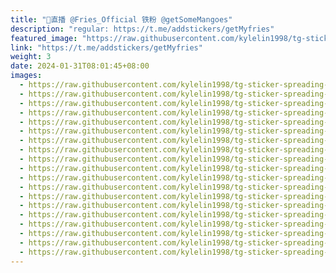 ```yaml
---
title: "🍟直播 @Fries_Official 铁粉 @getSomeMangoes"
description: "regular: https://t.me/addstickers/getMyfries"
featured_image: "https://raw.githubusercontent.com/kylelin1998/tg-sticker-spreading-worldwide-images/main/img/196c99fd-cbf9-42fc-b220-4d9d103e9dbd.jpg"
link: "https://t.me/addstickers/getMyfries"
weight: 3
date: 2024-01-31T08:01:45+08:00
images:
  - https://raw.githubusercontent.com/kylelin1998/tg-sticker-spreading-worldwide-images/main/img/196c99fd-cbf9-42fc-b220-4d9d103e9dbd.jpg
  - https://raw.githubusercontent.com/kylelin1998/tg-sticker-spreading-worldwide-images/main/img/78e3eec1-b37b-4e4d-aabd-51381335e447.jpg
  - https://raw.githubusercontent.com/kylelin1998/tg-sticker-spreading-worldwide-images/main/img/6d84d953-d44c-4687-840d-5531f9233785.jpg
  - https://raw.githubusercontent.com/kylelin1998/tg-sticker-spreading-worldwide-images/main/img/9893c1a1-3ea0-4807-ba13-e4be8241db2b.jpg
  - https://raw.githubusercontent.com/kylelin1998/tg-sticker-spreading-worldwide-images/main/img/3f6cf671-ad36-49f7-8737-009d96ab6471.jpg
  - https://raw.githubusercontent.com/kylelin1998/tg-sticker-spreading-worldwide-images/main/img/1ff77b09-eed9-41a8-ab42-a415427dd39a.jpg
  - https://raw.githubusercontent.com/kylelin1998/tg-sticker-spreading-worldwide-images/main/img/f4c5f400-1850-4708-897b-8b37db62e900.jpg
  - https://raw.githubusercontent.com/kylelin1998/tg-sticker-spreading-worldwide-images/main/img/4cb5ed77-31e9-46f3-8816-6df63eb8dee1.jpg
  - https://raw.githubusercontent.com/kylelin1998/tg-sticker-spreading-worldwide-images/main/img/e5740696-fded-4e8c-9783-ca01bf4d880e.jpg
  - https://raw.githubusercontent.com/kylelin1998/tg-sticker-spreading-worldwide-images/main/img/e99c13c7-c56d-407d-86a3-42fc901fe3f6.jpg
  - https://raw.githubusercontent.com/kylelin1998/tg-sticker-spreading-worldwide-images/main/img/e485b6bd-ba87-4be8-b9d4-be4f9d29c465.jpg
  - https://raw.githubusercontent.com/kylelin1998/tg-sticker-spreading-worldwide-images/main/img/dcdf2195-9e7e-4f0f-8cfa-a92cfff853d8.jpg
  - https://raw.githubusercontent.com/kylelin1998/tg-sticker-spreading-worldwide-images/main/img/f6ee64f5-06c5-4662-8433-6bfd3e303607.jpg
  - https://raw.githubusercontent.com/kylelin1998/tg-sticker-spreading-worldwide-images/main/img/27e26fd4-1175-4298-a87d-74cc4e1c056f.jpg
  - https://raw.githubusercontent.com/kylelin1998/tg-sticker-spreading-worldwide-images/main/img/12e794db-8394-4d54-8942-86a962386bbf.jpg
  - https://raw.githubusercontent.com/kylelin1998/tg-sticker-spreading-worldwide-images/main/img/17eafc97-0b87-48dd-9b74-3b11239c076b.jpg
  - https://raw.githubusercontent.com/kylelin1998/tg-sticker-spreading-worldwide-images/main/img/18898a5a-d2c5-45c7-833f-c921a9234a8d.jpg
  - https://raw.githubusercontent.com/kylelin1998/tg-sticker-spreading-worldwide-images/main/img/d07f6f5c-50ee-4961-8dbc-247bbeaa2605.jpg
  - https://raw.githubusercontent.com/kylelin1998/tg-sticker-spreading-worldwide-images/main/img/50ddc2bd-c201-4810-a013-5e9b64f0965f.jpg
---
```

